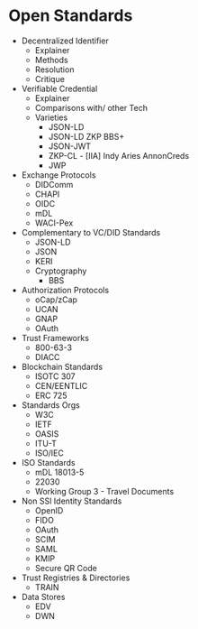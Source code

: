 # Open Standards

- Decentralized Identifier
  - Explainer
  - Methods
  - Resolution
  - Critique 
- Verifiable Credential
  - Explainer
  - Comparisons with/ other Tech
  - Varieties
    - JSON-LD 
    - JSON-LD ZKP BBS+
    - JSON-JWT
    - ZKP-CL - [IIA] Indy Aries AnnonCreds
    - JWP
- Exchange Protocols
  - DIDComm
  - CHAPI
  - OIDC
  - mDL
  - WACI-Pex
- Complementary to VC/DID Standards
  - JSON-LD
  - JSON
  - KERI
  - Cryptography
    - BBS
- Authorization Protocols
  - oCap/zCap
  - UCAN
  - GNAP
  - OAuth
- Trust Frameworks
  - 800-63-3
  - DIACC
- Blockchain Standards
  - ISOTC 307
  - CEN/EENTLIC
  - ERC 725
- Standards Orgs
  - W3C
  - IETF
  - OASIS
  - ITU-T
  - ISO/IEC
- ISO Standards
  - mDL 18013-5
  - 22030
  - Working Group 3 - Travel Documents
- Non SSI Identity Standards
  - OpenID
  - FIDO
  - OAuth
  - SCIM
  - SAML
  - KMIP
  - Secure QR Code
- Trust Registries & Directories
  - TRAIN
- Data Stores
  - EDV
  - DWN
